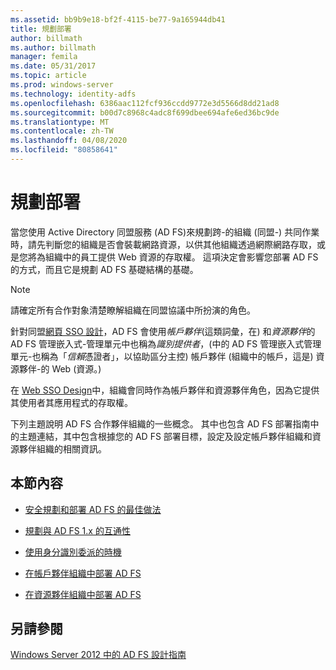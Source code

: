 ```yaml
---
ms.assetid: bb9b9e18-bf2f-4115-be77-9a165944db41
title: 規劃部署
author: billmath
ms.author: billmath
manager: femila
ms.date: 05/31/2017
ms.topic: article
ms.prod: windows-server
ms.technology: identity-adfs
ms.openlocfilehash: 6386aac112fcf936ccdd9772e3d5566d8dd21ad8
ms.sourcegitcommit: b00d7c8968c4adc8f699dbee694afe6ed36bc9de
ms.translationtype: MT
ms.contentlocale: zh-TW
ms.lasthandoff: 04/08/2020
ms.locfileid: "80858641"
---
```

# <a name="planning-your-deployment"></a>規劃部署

當您使用 Active Directory 同盟服務 \(AD FS\)來規劃跨\-的組織 \(同盟\-\) 共同作業時，請先判斷您的組織是否會裝載網路資源，以供其他組織透過網際網路存取，或是您將為組織中的員工提供 Web 資源的存取權。 這項決定會影響您部署 AD FS 的方式，而且它是規劃 AD FS 基礎結構的基礎。  
  
> [!NOTE]  
> 請確定所有合作對象清楚瞭解組織在同盟協議中所扮演的角色。  
  
針對同盟[網頁 SSO 設計](Federated-Web-SSO-Design.md)，AD FS 會使用*帳戶夥伴*\(這類詞彙，在\) 和*資源夥伴*的 AD FS 管理嵌入式\-管理單元中也稱為*識別提供者*，\(中的 AD FS 管理嵌入式管理單元\-也稱為「*信賴*憑證者」，以協助區分主控\) 帳戶夥伴 \(組織中的帳戶，這是\) 資源夥伴\-的 Web \(資源。\)  
  
在 [Web SSO Design](Web-SSO-Design.md)中，組織會同時作為帳戶夥伴和資源夥伴角色，因為它提供其使用者其應用程式的存取權。  
  
下列主題說明 AD FS 合作夥伴組織的一些概念。 其中也包含 AD FS 部署指南中的主題連結，其中包含根據您的 AD FS 部署目標，設定及設定帳戶夥伴組織和資源夥伴組織的相關資訊。  
  
## <a name="in-this-section"></a>本節內容  
  
-   [安全規劃和部署 AD FS 的最佳做法](Best-Practices-for-Secure-Planning-and-Deployment-of-AD-FS.md)  
  
-   [規劃與 AD FS 1.x 的互通性](Planning-for-Interoperability-with-AD-FS-1.x.md)  
  
-   [使用身分識別委派的時機](When-to-Use-Identity-Delegation.md)  
  
-   [在帳戶夥伴組織中部署 AD FS](Deploying-AD-FS-in-the-Account-Partner-Organization-2012.md)  
  
-   [在資源夥伴組織中部署 AD FS](Deploying-AD-FS-in-the-Resource-Partner-Organization-2012.md)  
  
## <a name="see-also"></a>另請參閱
[Windows Server 2012 中的 AD FS 設計指南](AD-FS-Design-Guide-in-Windows-Server-2012.md)


